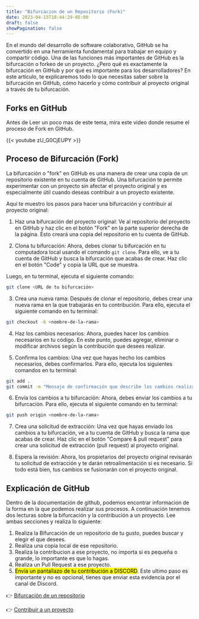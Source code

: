 ```yaml
---
title: "Bifurcacion de un Repositorio (Fork)"
date: 2023-04-15T18:44:29-05:00
draft: false
showPagination: false
---
```


En el mundo del desarrollo de software colaborativo, GitHub se ha convertido en una herramienta fundamental para trabajar en equipo y compartir código. Una de las funciones más importantes de GitHub es la bifurcación o forkeo de un proyecto. ¿Pero qué es exactamente la bifurcación en GitHub y por qué es importante para los desarrolladores? En este artículo, te explicaremos todo lo que necesitas saber sobre la bifurcación en GitHub, cómo hacerlo y cómo contribuir al proyecto original a través de tu bifurcación.

## Forks en GitHub

Antes de Leer un poco mas de este tema, mira este video donde resume el proceso de Fork en GitHub.

{{< youtube zU_G0CjEUPY >}}

## Proceso de Bifurcación (Fork)

La bifurcación o "fork" en GitHub es una manera de crear una copia de un repositorio existente en tu cuenta de GitHub. Una bifurcación te permite experimentar con un proyecto sin afectar el proyecto original y es especialmente útil cuando deseas contribuir a un proyecto existente.

Aquí te muestro los pasos para hacer una bifurcación y contribuir al proyecto original:

1. Haz una bifurcación del proyecto original: Ve al repositorio del proyecto en GitHub y haz clic en el botón "Fork" en la parte superior derecha de la página. Esto creará una copia del repositorio en tu cuenta de GitHub.

2. Clona tu bifurcación: Ahora, debes clonar tu bifurcación en tu computadora local usando el comando `git clone`. Para ello, ve a tu cuenta de GitHub y busca la bifurcación que acabas de crear. Haz clic en el botón "Code" y copia la URL que se muestra.

Luego, en tu terminal, ejecuta el siguiente comando:

```bash
git clone <URL de tu bifurcación>
```

3. Crea una nueva rama: Después de clonar el repositorio, debes crear una nueva rama en la que trabajarás en tu contribución. Para ello, ejecuta el siguiente comando en tu terminal:

```bash
git checkout -b <nombre-de-la-rama>
```

4. Haz los cambios necesarios: Ahora, puedes hacer los cambios necesarios en tu código. En este punto, puedes agregar, eliminar o modificar archivos según la contribución que desees realizar.

5. Confirma los cambios: Una vez que hayas hecho los cambios necesarios, debes confirmarlos. Para ello, ejecuta los siguientes comandos en tu terminal:

```bash
git add .
git commit -m "Mensaje de confirmación que describe los cambios realizados"
```

6. Envía los cambios a tu bifurcación: Ahora, debes enviar los cambios a tu bifurcación. Para ello, ejecuta el siguiente comando en tu terminal:

```bash
git push origin <nombre-de-la-rama>
```

7. Crea una solicitud de extracción: Una vez que hayas enviado los cambios a tu bifurcación, ve a tu cuenta de GitHub y busca la rama que acabas de crear. Haz clic en el botón "Compare & pull request" para crear una solicitud de extracción (pull request) al proyecto original.

8. Espera la revisión: Ahora, los propietarios del proyecto original revisarán tu solicitud de extracción y te darán retroalimentación si es necesario. Si todo está bien, tus cambios se fusionarán con el proyecto original.

## Explicación de GitHub

Dentro de la documentación de github, podemos encontrar informacion de la forma en la que podemos realizar sus procesos. A continuación tenemos dos lecturas sobre la bifurcación y la contribución a un proyecto. Lee ambas secciones y realiza lo siguiente:

1. Realiza la Bifurcación de un repositorio de tu gusto, puedes buscar y elegir el que desees.
2. Realiza una copia local de ese repositorio.
3. Realiza la contribucion a ese proyecto, no importa si es pequeña o grande, lo importante es que lo hagas.
4. Realiza un Pull Request a ese proyecto.
5. <mark>Envía un pantallazo de tu contribución a DISCORD</mark>. Este ultimo paso es importante y no es opcional, tienes que enviar esta evidencia por el canal de Discord.

👉 [Bifurcación de un repositorio](https://docs.github.com/es/get-started/quickstart/fork-a-repo)

👉 [Contribuir a un proyecto](https://docs.github.com/es/get-started/quickstart/contributing-to-projects)